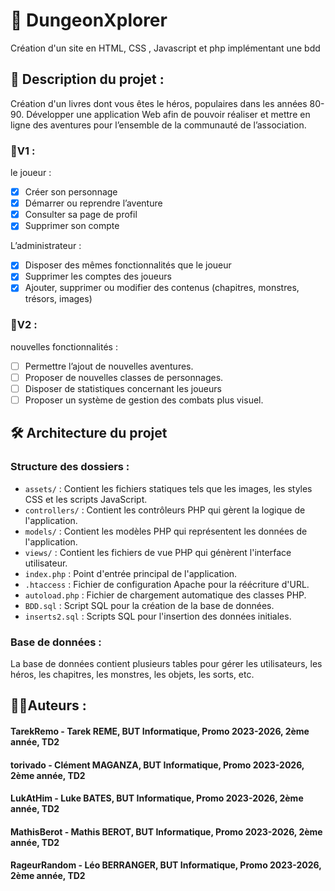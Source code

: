 # :dragon_face: DungeonXplorer
Création d'un site en HTML, CSS , Javascript et php implémentant une bdd

## 📖 Description du projet :
Création d'un livres dont vous êtes le héros, populaires dans les années 80-90.
Développer une application Web afin de pouvoir réaliser et mettre en ligne des aventures
pour l’ensemble de la communauté de l’association.

### 🧰V1 :
le joueur :
- [x] Créer son personnage
- [x] Démarrer ou reprendre l’aventure
- [x] Consulter sa page de profil
- [x] Supprimer son compte

L’administrateur :
- [x] Disposer des mêmes fonctionnalités que le joueur
- [x] Supprimer les comptes des joueurs
- [x] Ajouter, supprimer ou modifier des contenus (chapitres, monstres, trésors, images)

### 🧰V2 :
 nouvelles fonctionnalités :
 - [ ] Permettre l’ajout de nouvelles aventures.
 - [ ] Proposer de nouvelles classes de personnages.
 - [ ] Disposer de statistiques concernant les joueurs
 - [ ] Proposer un système de gestion des combats plus visuel.

## 🛠️ Architecture du projet

### Structure des dossiers :
- `assets/` : Contient les fichiers statiques tels que les images, les styles CSS et les scripts JavaScript.
- `controllers/` : Contient les contrôleurs PHP qui gèrent la logique de l'application.
- `models/` : Contient les modèles PHP qui représentent les données de l'application.
- `views/` : Contient les fichiers de vue PHP qui génèrent l'interface utilisateur.
- `index.php` : Point d'entrée principal de l'application.
- `.htaccess` : Fichier de configuration Apache pour la réécriture d'URL.
- `autoload.php` : Fichier de chargement automatique des classes PHP.
- `BDD.sql` : Script SQL pour la création de la base de données.
- `inserts2.sql` : Scripts SQL pour l'insertion des données initiales.

### Base de données :
La base de données contient plusieurs tables pour gérer les utilisateurs, les héros, les chapitres, les monstres, les objets, les sorts, etc.


## 👨‍💻Auteurs :
#### TarekRemo - Tarek REME, BUT Informatique, Promo 2023-2026, 2ème année, TD2 
#### torivado - Clément MAGANZA, BUT Informatique, Promo 2023-2026, 2ème année, TD2
#### LukAtHim - Luke BATES, BUT Informatique, Promo 2023-2026, 2ème année, TD2
#### MathisBerot - Mathis BEROT, BUT Informatique, Promo 2023-2026, 2ème année, TD2
#### RageurRandom - Léo BERRANGER, BUT Informatique, Promo 2023-2026, 2ème année, TD2
